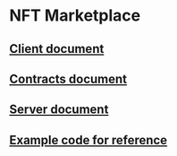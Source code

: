 # NFT Marketplace

## [Client document](client/README.md)

## [Contracts document](contracts/README.md)

## [Server document](server/README.md)

## [Example code for reference](https://bitbucket.org/nguyenhoang95/nft-marketplace-demo/src/master)
